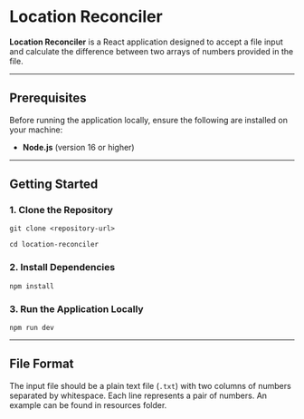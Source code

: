 # Location Reconciler

**Location Reconciler** is a React application designed to accept a file input and calculate the difference between two arrays of numbers provided in the file.

---

## Prerequisites

Before running the application locally, ensure the following are installed on your machine:

- **Node.js** (version 16 or higher)

---

## Getting Started

### 1. Clone the Repository

```git clone <repository-url>```

```cd location-reconciler```

### 2. Install Dependencies

```npm install```

### 3. Run the Application Locally

```npm run dev```

---

## File Format

The input file should be a plain text file (`.txt`) with two columns of numbers separated by whitespace. Each line represents a pair of numbers. An example can be found in resources folder.
